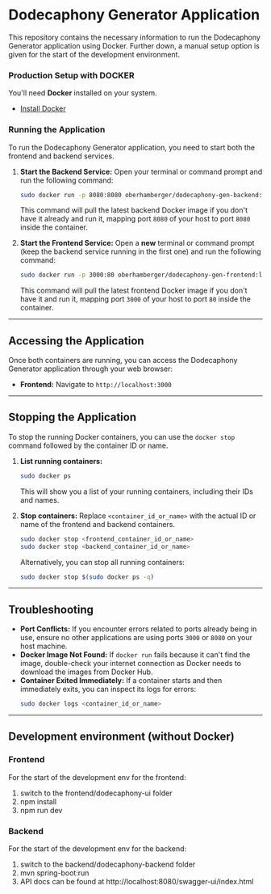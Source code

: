 # Dodecaphony Generator Application

This repository contains the necessary information to run the Dodecaphony Generator application using Docker. Further down, a manual setup option is given for the start of the development environment.

### Production Setup with DOCKER

You'll need **Docker** installed on your system.
* [Install Docker](https://docs.docker.com/get-docker/)

### Running the Application

To run the Dodecaphony Generator application, you need to start both the frontend and backend services.

1.  **Start the Backend Service:**
    Open your terminal or command prompt and run the following command:

    ```bash
    sudo docker run -p 8080:8080 oberhamberger/dodecaphony-gen-backend:latest
    ```
    This command will pull the latest backend Docker image if you don't have it already and run it, mapping port `8080` of your host to port `8080` inside the container.

2.  **Start the Frontend Service:**
    Open a **new** terminal or command prompt (keep the backend service running in the first one) and run the following command:

    ```bash
    sudo docker run -p 3000:80 oberhamberger/dodecaphony-gen-frontend:latest
    ```
    This command will pull the latest frontend Docker image if you don't have it and run it, mapping port `3000` of your host to port `80` inside the container.

---

## Accessing the Application

Once both containers are running, you can access the Dodecaphony Generator application through your web browser:

* **Frontend:** Navigate to `http://localhost:3000`

---

## Stopping the Application

To stop the running Docker containers, you can use the `docker stop` command followed by the container ID or name.

1.  **List running containers:**
    ```bash
    sudo docker ps
    ```
    This will show you a list of your running containers, including their IDs and names.

2.  **Stop containers:**
    Replace `<container_id_or_name>` with the actual ID or name of the frontend and backend containers.

    ```bash
    sudo docker stop <frontend_container_id_or_name>
    sudo docker stop <backend_container_id_or_name>
    ```
    Alternatively, you can stop all running containers:
    ```bash
    sudo docker stop $(sudo docker ps -q)
    ```

---

## Troubleshooting

* **Port Conflicts:** If you encounter errors related to ports already being in use, ensure no other applications are using ports `3000` or `8080` on your host machine.
* **Docker Image Not Found:** If `docker run` fails because it can't find the image, double-check your internet connection as Docker needs to download the images from Docker Hub.
* **Container Exited Immediately:** If a container starts and then immediately exits, you can inspect its logs for errors:
    ```bash
    sudo docker logs <container_id_or_name>
    ```

---
## Development environment (without Docker)
### Frontend
For the start of the development env for the frontend:

1. switch to the frontend/dodecaphony-ui folder
2. npm install
3. npm run dev

### Backend
For the start of the development env for the backend:

1. switch to the backend/dodecaphony-backend folder
2. mvn spring-boot:run
3. API docs can be found at http://localhost:8080/swagger-ui/index.html
